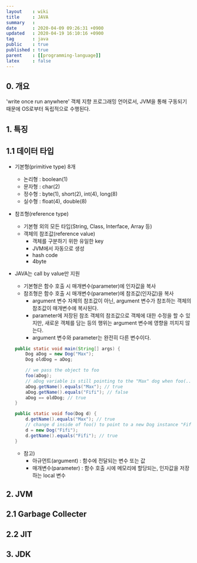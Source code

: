 ```yaml
---
layout    : wiki
title     : JAVA
summary   : 
date      : 2020-04-09 09:26:31 +0900
updated   : 2020-04-19 16:10:16 +0900
tag       : java
public    : true
published : true
parent    : [[programming-language]]
latex     : false
---
```


## 0. 개요
'write once run anywhere'
객체 지향 프로그래밍 언어로서, JVM을 통해 구동되기 때문에 OS로부터 독립적으로 수행된다.

## 1. 특징
## 1.1 데이터 타입
- 기본형(primitive type) 8개
	- 논리형 : boolean(1)
	- 문자형 : char(2)
	- 정수형 : byte(1), short(2), int(4), long(8)
	- 실수형 : float(4), double(8)
 
- 참조형(reference type)
	- 기본형 외의 모든 타입(String, Class, Interface, Array 등)
	- 객체의 참조값(reference value)
		- 객체를 구분하기 위한 유일한 key
		- JVM에서 자동으로 생성
		- hash code
		- 4byte

- JAVA는 call by value만 지원
	- 기본형은 함수 호출 시 매개변수(parameter)에 인자값을 복사
	- 참조형은 함수 호출 시 매개변수(parameter)에 참조값(인자값)을 복사
		- argument 변수 자체의 참조값이 아닌, argument 변수가 참조하는 객체의 참조값이 매개변수에 복사된다.
		- parameter에 저장된 참조 객체의 참조값으로 객체에 대한 수정을 할 수 있지만, 새로운 객체를 담는 등의 행위는 argument 변수에 영향을 끼치지 않는다.
		- argument 변수와 parameter는 완전히 다른 변수이다.

	```{.java .numberLines}
	public static void main(String[] args) {
		Dog aDog = new Dog("Max");
		Dog oldDog = aDog;

		// we pass the object to foo
		foo(aDog);
		// aDog variable is still pointing to the "Max" dog when foo(...) returns
		aDog.getName().equals("Max"); // true
		aDog.getName().equals("Fifi"); // false
		aDog == oldDog; // true
	}

	public static void foo(Dog d) {
		d.getName().equals("Max"); // true
		// change d inside of foo() to point to a new Dog instance "Fifi"
		d = new Dog("Fifi");
		d.getName().equals("Fifi"); // true
	}
	```

	- 참고)
		- 아규먼트(argument) : 함수에 전달되는 변수 또는 값
		- 매개변수(parameter) : 함수 호출 시에 메모리에 할당되는, 인자값을 저장하는 local 변수
## 2. JVM


## 2.1 Garbage Collecter
## 2.2 JIT

## 3. JDK

